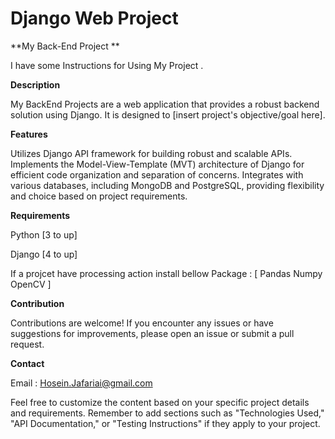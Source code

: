 # Django Web Project

**My Back-End Project **

I have some Instructions for Using My Project . 

**Description**

My BackEnd Projects are a web application that provides a robust backend solution using Django. It is designed to 
[insert project's objective/goal here].

**Features**

Utilizes Django API framework for building robust and scalable APIs.
Implements the Model-View-Template (MVT) architecture of Django for efficient code organization and separation of concerns.
Integrates with various databases, including MongoDB and PostgreSQL, providing flexibility and choice based on project requirements.

**Requirements**

Python [3 to up]

Django [4 to up]

If a projcet have processing action install bellow Package :
[
Pandas
Numpy
OpenCV
]


**Contribution**

Contributions are welcome! If you encounter any issues or have suggestions for improvements, please open an issue or submit a pull request.


**Contact**

Email : Hosein.Jafariai@gmail.com

Feel free to customize the content based on your specific project details and requirements. Remember to add sections such as "Technologies Used," "API Documentation," or "Testing Instructions" if they apply to your project.



